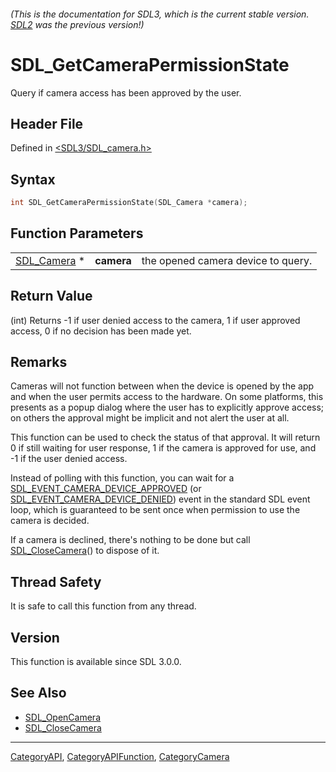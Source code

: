 ###### (This is the documentation for SDL3, which is the current stable version. [SDL2](https://wiki.libsdl.org/SDL2/) was the previous version!)
# SDL_GetCameraPermissionState

Query if camera access has been approved by the user.

## Header File

Defined in [<SDL3/SDL_camera.h>](https://github.com/libsdl-org/SDL/blob/main/include/SDL3/SDL_camera.h)

## Syntax

```c
int SDL_GetCameraPermissionState(SDL_Camera *camera);
```

## Function Parameters

|                            |            |                                    |
| -------------------------- | ---------- | ---------------------------------- |
| [SDL_Camera](SDL_Camera) * | **camera** | the opened camera device to query. |

## Return Value

(int) Returns -1 if user denied access to the camera, 1 if user approved
access, 0 if no decision has been made yet.

## Remarks

Cameras will not function between when the device is opened by the app and
when the user permits access to the hardware. On some platforms, this
presents as a popup dialog where the user has to explicitly approve access;
on others the approval might be implicit and not alert the user at all.

This function can be used to check the status of that approval. It will
return 0 if still waiting for user response, 1 if the camera is approved
for use, and -1 if the user denied access.

Instead of polling with this function, you can wait for a
[SDL_EVENT_CAMERA_DEVICE_APPROVED](SDL_EVENT_CAMERA_DEVICE_APPROVED) (or
[SDL_EVENT_CAMERA_DEVICE_DENIED](SDL_EVENT_CAMERA_DEVICE_DENIED)) event in
the standard SDL event loop, which is guaranteed to be sent once when
permission to use the camera is decided.

If a camera is declined, there's nothing to be done but call
[SDL_CloseCamera](SDL_CloseCamera)() to dispose of it.

## Thread Safety

It is safe to call this function from any thread.

## Version

This function is available since SDL 3.0.0.

## See Also

- [SDL_OpenCamera](SDL_OpenCamera)
- [SDL_CloseCamera](SDL_CloseCamera)

----
[CategoryAPI](CategoryAPI), [CategoryAPIFunction](CategoryAPIFunction), [CategoryCamera](CategoryCamera)

